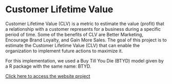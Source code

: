 # Customer Lifetime Value

Customer Lifetime Value (CLV) is a metric to estimate the value (profit) that a relationship with a customer represents for a business during a specific period of time. Some of the benefits of CLV are Better Marketing, Encourage Brand Loyalty, and Gain More Sales.
The goal of this project is to estimate the Customer Lifetime Value (CLV) that can enable the organization to implement future actions to maximize it.

For this implementation, we used a Buy Till You Die (BTYD) model given by a R package with the same name: BTYD.

[Click here to access the website project](https://saulventura.github.io/BTYD/)
